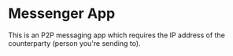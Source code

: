 # Messenger App

This is an P2P messaging app which requires the IP address of the counterparty (person you're sending to). 
